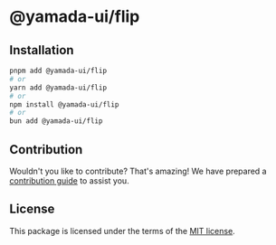 # @yamada-ui/flip

## Installation

```sh
pnpm add @yamada-ui/flip
# or
yarn add @yamada-ui/flip
# or
npm install @yamada-ui/flip
# or
bun add @yamada-ui/flip
```

## Contribution

Wouldn't you like to contribute? That's amazing! We have prepared a [contribution guide](https://github.com/yamada-ui/yamada-ui/blob/main/CONTRIBUTING.md) to assist you.

## License

This package is licensed under the terms of the
[MIT license](https://github.com/yamada-ui/yamada-ui/blob/main/LICENSE).

